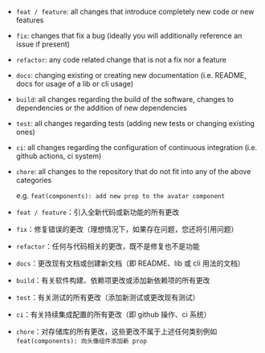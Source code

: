 - `feat / feature`: all changes that introduce completely new code or new features
- `fix`: changes that fix a bug (ideally you will additionally reference an issue if present)
- `refactor`: any code related change that is not a fix nor a feature
- `docs`: changing existing or creating new documentation (i.e. README, docs for usage of a lib or cli usage)
- `build`: all changes regarding the build of the software, changes to dependencies or the addition of new dependencies
- `test`: all changes regarding tests (adding new tests or changing existing ones)
- `ci`: all changes regarding the configuration of continuous integration (i.e. github actions, ci system)
- `chore`: all changes to the repository that do not fit into any of the above categories

  e.g. `feat(components): add new prop to the avatar component`

- `feat / feature`：引入全新代码或新功能的所有更改
- `fix`：修复错误的更改（理想情况下，如果存在问题，您还将引用问题）
- `refactor`：任何与代码相关的更改，既不是修复也不是功能
- `docs`：更改现有文档或创建新文档（即 README、lib 或 cli 用法的文档）
- `build`：有关软件构建、依赖项更改或添加新依赖项的所有更改
- `test`：有关测试的所有更改（添加新测试或更改现有测试）
- `ci`：有关持续集成配置的所有更改（即 github 操作、ci 系统）
- `chore`：对存储库的所有更改，这些更改不属于上述任何类别例如 `feat(components): 向头像组件添加新 prop`
